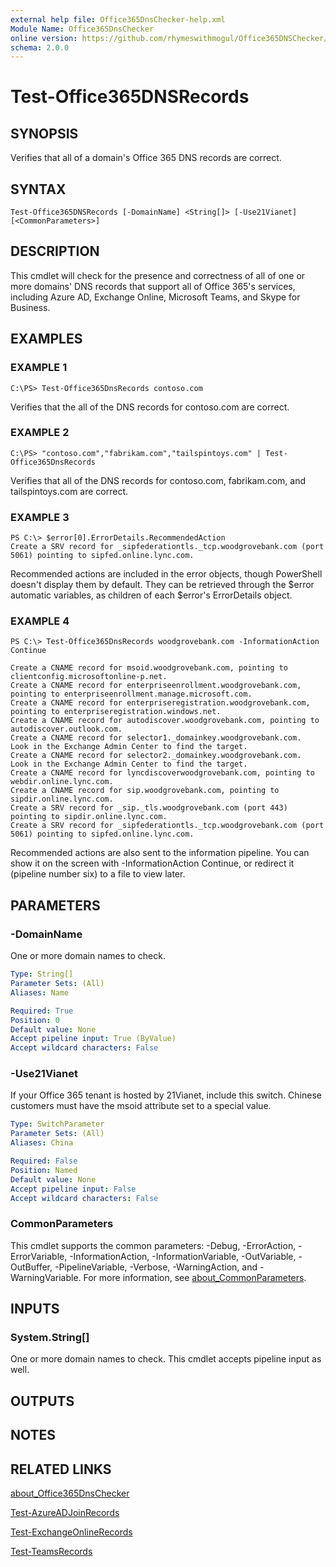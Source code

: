 ```yaml
---
external help file: Office365DnsChecker-help.xml
Module Name: Office365DnsChecker
online version: https://github.com/rhymeswithmogul/Office365DNSChecker/blob/master/man/en-US/Test-Office365DNSRecords.md
schema: 2.0.0
---
```


# Test-Office365DNSRecords

## SYNOPSIS
Verifies that all of a domain's Office 365 DNS records are correct.

## SYNTAX

```
Test-Office365DNSRecords [-DomainName] <String[]> [-Use21Vianet] [<CommonParameters>]
```

## DESCRIPTION
This cmdlet will check for the presence and correctness of all of one or more domains' DNS records that support all of Office 365's services, including Azure AD, Exchange Online, Microsoft Teams, and Skype for Business.

## EXAMPLES

### EXAMPLE 1
```
C:\PS> Test-Office365DnsRecords contoso.com
```

Verifies that the all of the DNS records for contoso.com are correct.

### EXAMPLE 2
```
C:\PS> "contoso.com","fabrikam.com","tailspintoys.com" | Test-Office365DnsRecords
```

Verifies that all of the DNS records for contoso.com, fabrikam.com, and tailspintoys.com are correct.

### EXAMPLE 3
```
PS C:\> $error[0].ErrorDetails.RecommendedAction
Create a SRV record for _sipfederationtls._tcp.woodgrovebank.com (port 5061) pointing to sipfed.online.lync.com.
```

Recommended actions are included in the error objects, though PowerShell doesn't display them by default.  They can be retrieved through the $error automatic variables, as children of each $error's ErrorDetails object.

### EXAMPLE 4
```
PS C:\> Test-Office365DnsRecords woodgrovebank.com -InformationAction Continue

Create a CNAME record for msoid.woodgrovebank.com, pointing to clientconfig.microsoftonline-p.net.
Create a CNAME record for enterpriseenrollment.woodgrovebank.com, pointing to enterpriseenrollment.manage.microsoft.com.
Create a CNAME record for enterpriseregistration.woodgrovebank.com, pointing to enterpriseregistration.windows.net.
Create a CNAME record for autodiscover.woodgrovebank.com, pointing to autodiscover.outlook.com.
Create a CNAME record for selector1._domainkey.woodgrovebank.com.  Look in the Exchange Admin Center to find the target.
Create a CNAME record for selector2._domainkey.woodgrovebank.com.  Look in the Exchange Admin Center to find the target.
Create a CNAME record for lyncdiscoverwoodgrovebank.com, pointing to webdir.online.lync.com.
Create a CNAME record for sip.woodgrovebank.com, pointing to sipdir.online.lync.com.
Create a SRV record for _sip._tls.woodgrovebank.com (port 443) pointing to sipdir.online.lync.com.
Create a SRV record for _sipfederationtls._tcp.woodgrovebank.com (port 5061) pointing to sipfed.online.lync.com.
```

Recommended actions are also sent to the information pipeline.  You can show it on the screen with -InformationAction Continue, or redirect it (pipeline number six) to a file to view later.

## PARAMETERS

### -DomainName
One or more domain names to check.

```yaml
Type: String[]
Parameter Sets: (All)
Aliases: Name

Required: True
Position: 0
Default value: None
Accept pipeline input: True (ByValue)
Accept wildcard characters: False
```

### -Use21Vianet
If your Office 365 tenant is hosted by 21Vianet, include this switch.  Chinese customers must have the msoid attribute set to a special value.

```yaml
Type: SwitchParameter
Parameter Sets: (All)
Aliases: China

Required: False
Position: Named
Default value: None
Accept pipeline input: False
Accept wildcard characters: False
```

### CommonParameters
This cmdlet supports the common parameters: -Debug, -ErrorAction, -ErrorVariable, -InformationAction, -InformationVariable, -OutVariable, -OutBuffer, -PipelineVariable, -Verbose, -WarningAction, and -WarningVariable. For more information, see [about_CommonParameters](http://go.microsoft.com/fwlink/?LinkID=113216).

## INPUTS

### System.String[]
One or more domain names to check. 
This cmdlet accepts pipeline input as well.

## OUTPUTS

## NOTES

## RELATED LINKS

[about_Office365DnsChecker]()

[Test-AzureADJoinRecords]()

[Test-ExchangeOnlineRecords]()

[Test-TeamsRecords]()

